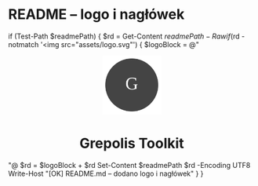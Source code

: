 # README – logo i nagłówek
if (Test-Path $readmePath) {
    $rd = Get-Content $readmePath -Raw
    if ($rd -notmatch '<img src="assets/logo.svg"') {
        $logoBlock = @"
<p align="center">
  <img src="assets/logo.svg" width="120" alt="Grepolis Toolkit logo"/>
</p>

<h1 align="center">Grepolis Toolkit</h1>

"@
        $rd = $logoBlock + $rd
        Set-Content $readmePath $rd -Encoding UTF8
        Write-Host "[OK] README.md – dodano logo i nagłówek"
    }
}
